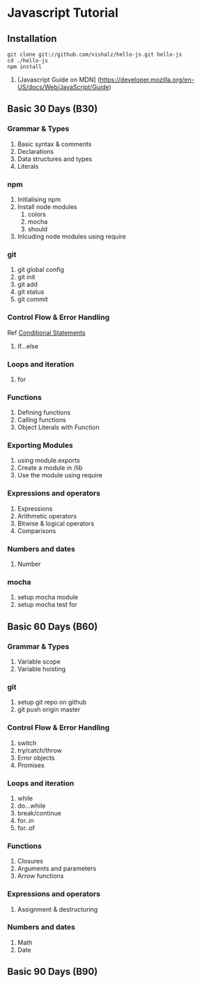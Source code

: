 # Javascript Tutorial 

## Installation 
	
	git clone git://github.com/vishalz/hello-js.git hello-js 
	cd ./hello-js
	npm install 

1. [Javascript Guide on MDN] (https://developer.mozilla.org/en-US/docs/Web/JavaScript/Guide)


## Basic 30 Days (B30)

### Grammar & Types
1. Basic syntax & comments
1. Declarations
1. Data structures and types
1. Literals 

### npm
1. Initialising npm  
1. Install node modules 
	1. colors
	1. mocha
	1. should 
1. Inlcuding node modules using require

### git 
1. git global config 
1. git init 
1. git add
1. git status 
1. git commit 

### Control Flow & Error Handling 
Ref [Conditional Statements](http://mzl.la/1GGJSuf)

1. If...else

### Loops and iteration
1. for

### Functions

1. Defining functions
1. Calling functions
1. Object Literals with Function

### Exporting Modules
1. using module.exports
1. Create a module in /lib
2. Use the module using require

### Expressions and operators
1. Expressions
1. Arithmetic operators
1. Bitwise & logical operators
1. Comparisons

### Numbers and dates
1. Number


### mocha
1. setup mocha module
1. setup mocha test for 


## Basic 60 Days (B60)

### Grammar & Types
1. Variable scope
1. Variable hoisting

### git 
1. setup git repo on github
1. git push origin master

### Control Flow & Error Handling 
1. switch
1. try/catch/throw
1. Error objects
1. Promises

### Loops and iteration
1. while
1. do...while
1. break/continue
1. for..in
1. for..of

### Functions

1. Closures
1. Arguments and parameters
1. Arrow functions

### Expressions and operators
1. Assignment & destructuring

### Numbers and dates
1. Math
1. Date

## Basic 90  Days (B90)
